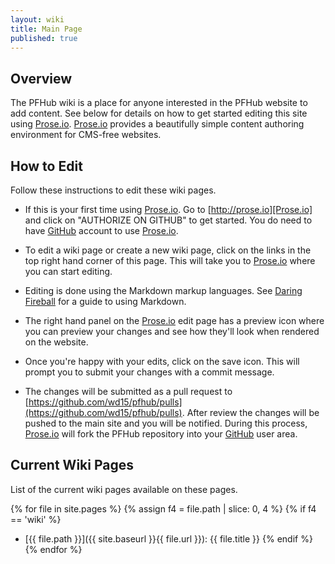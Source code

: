 ```yaml
---
layout: wiki
title: Main Page
published: true
---
```


## Overview

The PFHub wiki is a place for anyone interested in the PFHub website
to add content. See below for details on how to get started editing
this site using [Prose.io]. [Prose.io] provides a beautifully simple
content authoring environment for CMS-free websites.

## How to Edit

Follow these instructions to edit these wiki pages.

 - If this is your first time using [Prose.io]. Go to
   [http://prose.io][Prose.io] and click on "AUTHORIZE ON GITHUB" to
   get started. You do need to have [GitHub] account to use
   [Prose.io].

 - To edit a wiki page or create a new wiki page, click on the links
   in the top right hand corner of this page. This will take you to
   [Prose.io] where you can start editing.

 - Editing is done using the Markdown markup languages. See [Daring
   Fireball](https://daringfireball.net/projects/markdown/) for a
   guide to using Markdown.

 - The right hand panel on the [Prose.io] edit page has a preview icon
   where you can preview your changes and see how they'll look when
   rendered on the website.

 - Once you're happy with your edits, click on the save icon. This
   will prompt you to submit your changes with a commit message.

 - The changes will be submitted as a pull request to
   [https://github.com/wd15/pfhub/pulls](https://github.com/wd15/pfhub/pulls). After
   review the changes will be pushed to the main site and you will be
   notified. During this process, [Prose.io] will fork the PFHub
   repository into your [GitHub] user area.

## Current Wiki Pages

List of the current wiki pages available on these pages.

{% for file in site.pages %}
  {% assign f4 = file.path | slice: 0, 4 %}
  {% if f4 == 'wiki' %}
 * [{{ file.path }}]({{ site.baseurl }}{{ file.url }}): {{ file.title }}
  {% endif %}
{% endfor %}


[Prose.io]: http://prose.io
[GitHub]: https://github.com
